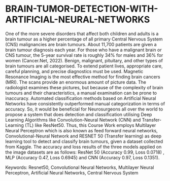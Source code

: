# BRAIN-TUMOR-DETECTION-WITH-ARTIFICIAL-NEURAL-NETWORKS
One of the more severe disorders that affect both children and adults is a brain tumour as a higher percentage of all primary Central Nervous System (CNS) malignancies are brain tumours. About 11,700 patients are given a brain tumour diagnosis each year. For those who have a malignant brain or CNS tumour, the 5-year survival rate is roughly 34% for males and 36% for women (Cancer.Net, 2022).
Benign, malignant, pituitary, and other types of brain tumours are all categorised. To extend patient lives, appropriate care, careful planning, and precise diagnostics must be used. Magnetic Resonance Imaging is the most effective method for finding brain cancers (MRI). The scans provide an enormous amount of picture data. The radiologist examines these pictures, but because of the complexity of brain tumours and their characteristics, a manual examination can be prone to inaccuracy.
Automated classification methods based on Artificial Neural Networks have consistently outperformed manual categorization in terms of accuracy. So, it would be beneficial for Neurosurgeons all over the world to propose a system that does detection and classification utilising Deep Learning Algorithms like Convolution-Neural Network (CNN) and Transfer-Learning (TL) like ResNet50. Thus, this Course Work employs Multilayer Neural Perceptron which is also known as feed forward neural networks, Convolutional-Neural Network and RESNET 50 (Transfer learning) as deep learning tool to detect and classify brain tumours, given a dataset collected from Kaggle.
The accuracy and loss results of the three models applied on the image datasets are as follows: ResNet 50 (Accuracy  0.99, Loss 0.0718) , MLP (Accuracy  0.47, Loss 0.6945) and CNN (Accuracy  0.97, Loss  0.1351).

Keywords: Resnet50, Convolutional Neural Networks, Multilayer Neural Perceptron, Artificial Neural Networks, Central Nervous System
